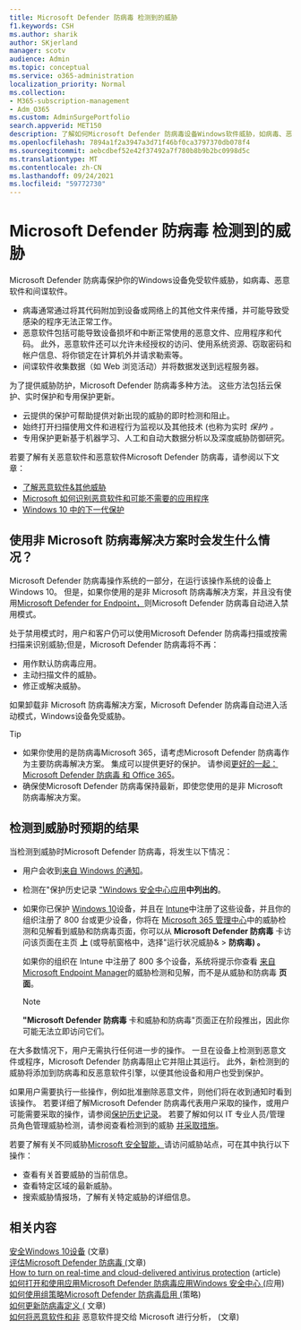 ```yaml
---
title: Microsoft Defender 防病毒 检测到的威胁
f1.keywords: CSH
ms.author: sharik
author: SKjerland
manager: scotv
audience: Admin
ms.topic: conceptual
ms.service: o365-administration
localization_priority: Normal
ms.collection:
- M365-subscription-management
- Adm_O365
ms.custom: AdminSurgePortfolio
search.appverid: MET150
description: 了解如何Microsoft Defender 防病毒设备Windows软件威胁，如病毒、恶意软件和间谍软件。
ms.openlocfilehash: 7894a1f2a3947a3d71f46bf0ca3797370db078f4
ms.sourcegitcommit: aebcdbef52e42f37492a7f780b8b9b2bc0998d5c
ms.translationtype: MT
ms.contentlocale: zh-CN
ms.lasthandoff: 09/24/2021
ms.locfileid: "59772730"
---
```

# <a name="threats-detected-by-microsoft-defender-antivirus"></a>Microsoft Defender 防病毒 检测到的威胁

Microsoft Defender 防病毒保护你的Windows设备免受软件威胁，如病毒、恶意软件和间谍软件。

- 病毒通常通过将其代码附加到设备或网络上的其他文件来传播，并可能导致受感染的程序无法正常工作。
- 恶意软件包括可能导致设备损坏和中断正常使用的恶意文件、应用程序和代码。 此外，恶意软件还可以允许未经授权的访问、使用系统资源、窃取密码和帐户信息、将你锁定在计算机外并请求勒索等。
- 间谍软件收集数据（如 Web 浏览活动）并将数据发送到远程服务器。
 
为了提供威胁防护，Microsoft Defender 防病毒多种方法。 这些方法包括云保护、实时保护和专用保护更新。

- 云提供的保护可帮助提供对新出现的威胁的即时检测和阻止。
- 始终打开扫描使用文件和进程行为监视以及其他技术 (也称为实时 *保护) 。*
- 专用保护更新基于机器学习、人工和自动大数据分析以及深度威胁防御研究。 

若要了解有关恶意软件和恶意软件Microsoft Defender 防病毒，请参阅以下文章： 

- [了解恶意软件&其他威胁](/windows/security/threat-protection/intelligence/understanding-malware)
- [Microsoft 如何识别恶意软件和可能不需要的应用程序](/windows/security/threat-protection/intelligence/criteria)
- [Windows 10 中的下一代保护](/windows/security/threat-protection/microsoft-defender-antivirus/microsoft-defender-antivirus-in-windows-10)

## <a name="what-happens-when-a-non-microsoft-antivirus-solution-is-used"></a>使用非 Microsoft 防病毒解决方案时会发生什么情况？ 

Microsoft Defender 防病毒操作系统的一部分，在运行该操作系统的设备上Windows 10。 但是，如果你使用的是非 Microsoft 防病毒解决方案，并且没有使用[Microsoft Defender for Endpoint，](/windows/security/threat-protection/microsoft-defender-atp/microsoft-defender-advanced-threat-protection)则Microsoft Defender 防病毒自动进入禁用模式。  

处于禁用模式时，用户和客户仍可以使用Microsoft Defender 防病毒扫描或按需扫描来识别威胁;但是，Microsoft Defender 防病毒将不再：

- 用作默认防病毒应用。
- 主动扫描文件的威胁。
- 修正或解决威胁。

如果卸载非 Microsoft 防病毒解决方案，Microsoft Defender 防病毒自动进入活动模式，Windows设备免受威胁。

> [!TIP]
> - 如果你使用的是防病毒Microsoft 365，请考虑Microsoft Defender 防病毒作为主要防病毒解决方案。 集成可以提供更好的保护。 请参阅[更好的一起：Microsoft Defender 防病毒 和 Office 365](/windows/security/threat-protection/microsoft-defender-antivirus/office-365-microsoft-defender-antivirus)。
> - 确保使Microsoft Defender 防病毒保持最新，即使您使用的是非 Microsoft 防病毒解决方案。

## <a name="what-to-expect-when-threats-are-detected"></a>检测到威胁时预期的结果

当检测到威胁时Microsoft Defender 防病毒，将发生以下情况：

- 用户会收到[来自 Windows 的通知](https://support.microsoft.com/windows/8942c744-6198-fe56-4639-34320cf9444e)。 
- 检测在"保护历史记录 ["Windows 安全中心应用](/windows/security/threat-protection/windows-defender-security-center/windows-defender-security-center)**中列出的**。  
- 如果你已保护 [Windows 10](../setup/secure-win-10-pcs.md)设备，并且在 [Intune](/mem/intune/enrollment/windows-enrollment-methods)中注册了这些设备，并且你的组织注册了 800 台或更少设备，你将在 <a href="https://go.microsoft.com/fwlink/p/?linkid=2024339" target="_blank">Microsoft 365 管理中心</a>中的威胁检测和见解看到威胁和防病毒页面，你可以从 **Microsoft Defender 防病毒** 卡访问该页面在主页 **上** (或导航窗格中，选择"运行状况威胁&  >  **防病毒) 。**

    如果你的组织在 Intune 中注册了 800 多个设备，系统将提示你查看 [来自 Microsoft Endpoint Manager](/mem/endpoint-manager-overview)的威胁检测和见解，而不是从威胁和防病毒 **页面**。
 
    > [!NOTE]
    > **"Microsoft Defender 防病毒** 卡和威胁和防病毒"页面正在阶段推出，因此你可能无法立即访问它们。

在大多数情况下，用户无需执行任何进一步的操作。 一旦在设备上检测到恶意文件或程序，Microsoft Defender 防病毒阻止它并阻止其运行。 此外，新检测到的威胁将添加到防病毒和反恶意软件引擎，以便其他设备和用户也受到保护。  

如果用户需要执行一些操作，例如批准删除恶意文件，则他们将在收到通知时看到该操作。 若要详细了解Microsoft Defender 防病毒代表用户采取的操作，或用户可能需要采取的操作，请参阅[保护历史记录](https://support.microsoft.com/office/f1e5fd95-09b4-46d1-b8c7-1059a1e09708)。 若要了解如何以 IT 专业人员/管理员角色管理威胁检测，请参阅查看检测到的威胁 [并采取措施](review-threats-take-action.md)。

若要了解有关不同威胁<a href="https://www.microsoft.com/wdsi/threats" target="_blank">Microsoft 安全智能，</a>请访问威胁站点，可在其中执行以下操作： 

- 查看有关首要威胁的当前信息。
- 查看特定区域的最新威胁。
- 搜索威胁情报场，了解有关特定威胁的详细信息。

## <a name="related-content"></a>相关内容

[安全Windows 10设备](/misc/secure-windows-10-devices.md) (文章) \
[评估Microsoft Defender 防病毒 (](/windows/security/threat-protection/microsoft-defender-antivirus/evaluate-microsoft-defender-antivirus)文章) \
[How to turn on real-time and cloud-delivered antivirus protection](/mem/intune/user-help/turn-on-defender-windows#turn-on-real-time-and-cloud-delivered-protection) (article) \
[如何打开和使用应用Microsoft Defender 防病毒应用Windows 安全中心 (](/windows/security/threat-protection/microsoft-defender-antivirus/microsoft-defender-security-center-antivirus)应用) \
[如何使用组策略Microsoft Defender 防病毒启用 (](/mem/intune/user-help/turn-on-defender-windows#turn-on-windows-defender)策略) \
[如何更新防病毒定义 (](/mem/intune/user-help/turn-on-defender-windows#update-your-antivirus-definitions) 文章) \
[如何将恶意软件和非](/microsoft-365/security/office-365-security/submitting-malware-and-non-malware-to-microsoft-for-analysis) 恶意软件提交给 Microsoft 进行分析， (文章) 
